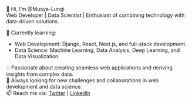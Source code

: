 👋 Hi, I’m @Musya-Lungi  
Web Developer | Data Scientist | Enthusiast of combining technology with data-driven solutions.  

🌱 Currently learning:
- Web Development: Django, React, Next.js, and full-stack development.
- Data Science: Machine Learning, Data Analysis, Deep Learning, and Data Visualization.

💡 Passionate about creating seamless web applications and deriving insights from complex data.  
🚀 Always looking for new challenges and collaborations in web development and data science.  
📫 Reach me via: [Twitter](https://twitter.com/Musya_c20a002) | [LinkedIn](https://www.linkedin.com/in/yourprofile)
